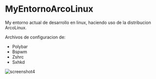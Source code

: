 # MyEntornoArcoLinux
My entorno actual de desarrollo en linux, haciendo uso de la distribucion ArcoLinux.

Archivos de configuracion de:
- Polybar
- Bspwm
- Zshrc
- Sxhkd


![screenshot4](https://github.com/AntonioQk/MyEntornoArcoLinux/assets/86135476/24bdb2ab-a124-47e7-aaad-2fb226fbc322)
